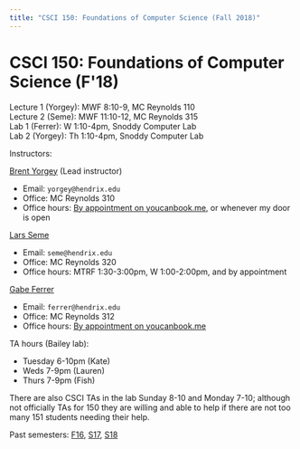 ```yaml
---
title: "CSCI 150: Foundations of Computer Science (Fall 2018)"
---
```

CSCI 150: Foundations of Computer Science (F'18)
=======================================

Lecture 1 (Yorgey): MWF 8:10-9, MC Reynolds 110  
Lecture 2 (Seme): MWF 11:10-12, MC Reynolds 315  
Lab 1 (Ferrer): W 1:10-4pm, Snoddy Computer Lab  
Lab 2 (Yorgey): Th 1:10-4pm, Snoddy Computer Lab  

Instructors:

[Brent Yorgey](http://ozark.hendrix.edu/~yorgey/) (Lead instructor)

* Email: `yorgey@hendrix.edu`
* Office: MC Reynolds 310
* Office hours:
  [By appointment on youcanbook.me](http://byorgey.youcanbook.me/),
  or whenever my door is open

[Lars Seme](https://www.hendrix.edu/mathcs/profile.aspx?id=70795)

* Email: `seme@hendrix.edu`
* Office: MC Reynolds 320
* Office hours: MTRF 1:30-3:00pm, W 1:00-2:00pm, and by appointment

[Gabe Ferrer](http://ozark.hendrix.edu/~ferrer/)

* Email: `ferrer@hendrix.edu`
* Office: MC Reynolds 312
* Office hours: [By appointment on youcanbook.me](http://drferrer.youcanbook.me/)

TA hours (Bailey lab):

* Tuesday 6-10pm (Kate)
* Weds 7-9pm (Lauren)
* Thurs 7-9pm (Fish)

There are also CSCI TAs in the lab Sunday 8-10 and Monday 7-10;
although not officially TAs for 150 they are willing and able to help
if there are not too many 151 students needing their help.

Past semesters: [F16](f16/), [S17](s17/), [S18](s18/)
